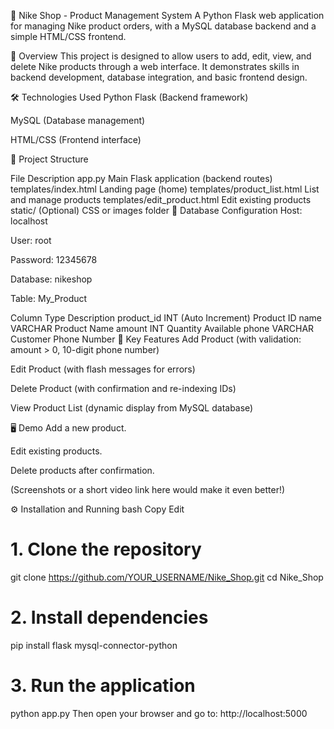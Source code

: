🏬 Nike Shop - Product Management System
A Python Flask web application for managing Nike product orders, with a MySQL database backend and a simple HTML/CSS frontend.

📖 Overview
This project is designed to allow users to add, edit, view, and delete Nike products through a web interface.
It demonstrates skills in backend development, database integration, and basic frontend design.

🛠️ Technologies Used
Python Flask (Backend framework)

MySQL (Database management)

HTML/CSS (Frontend interface)

🧩 Project Structure

File	Description
app.py	Main Flask application (backend routes)
templates/index.html	Landing page (home)
templates/product_list.html	List and manage products
templates/edit_product.html	Edit existing products
static/	(Optional) CSS or images folder
📂 Database Configuration
Host: localhost

User: root

Password: 12345678

Database: nikeshop

Table: My_Product

Column	Type	Description
product_id	INT (Auto Increment)	Product ID
name	VARCHAR	Product Name
amount	INT	Quantity Available
phone	VARCHAR	Customer Phone Number
🚀 Key Features
Add Product (with validation: amount > 0, 10-digit phone number)

Edit Product (with flash messages for errors)

Delete Product (with confirmation and re-indexing IDs)

View Product List (dynamic display from MySQL database)

🖥️ Demo
Add a new product.

Edit existing products.

Delete products after confirmation.

(Screenshots or a short video link here would make it even better!)

⚙️ Installation and Running
bash
Copy
Edit
# 1. Clone the repository
git clone https://github.com/YOUR_USERNAME/Nike_Shop.git
cd Nike_Shop

# 2. Install dependencies
pip install flask mysql-connector-python

# 3. Run the application
python app.py
Then open your browser and go to:
http://localhost:5000

